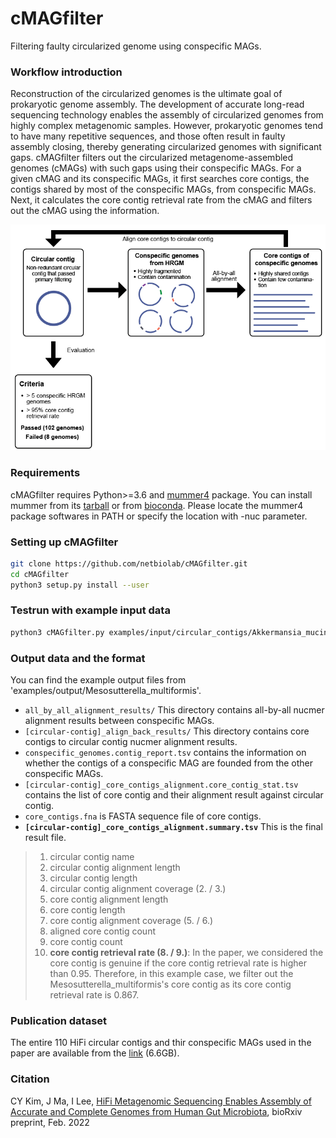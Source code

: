 # cMAGfilter
Filtering faulty circularized genome using conspecific MAGs.

### Workflow introduction
Reconstruction of the circularized genomes is the ultimate goal of prokaryotic genome assembly. The development of accurate long-read sequencing technology enables the assembly of circularized genomes from highly complex metagenomic samples. However, prokaryotic genomes tend to have many repetitive sequences, and those often result in faulty assembly closing, thereby generating circularized genomes with significant gaps. cMAGfilter filters out the circularized metagenome-assembled genomes (cMAGs) with such gaps using their conspecific MAGs. For a given cMAG and its conspecific MAGs, it first searches core contigs, the contigs shared by most of the conspecific MAGs, from conspecific MAGs. Next, it calculates the core contig retrieval rate from the cMAG and filters out the cMAG using the information.

![](images/introductory.png)

### Requirements
cMAGfilter requires Python>=3.6 and [mummer4](https://mummer4.github.io/) package.
You can install mummer from its [tarball](https://github.com/mummer4/mummer/releases) or from [bioconda](https://bioconda.github.io/recipes/mummer4/README.html?highlight=mummer4#package-package%20&#x27;mummer4&#x27;).
Please locate the mummer4 package softwares in PATH or specify the location with -nuc parameter.

### Setting up cMAGfilter
``` bash
git clone https://github.com/netbiolab/cMAGfilter.git
cd cMAGfilter
python3 setup.py install --user
```

### Testrun with example input data
``` bash
python3 cMAGfilter.py examples/input/circular_contigs/Akkermansia_muciniphila.fna examples/input/conspecific_MAGs/Akkermansia_muciniphila examples/output/Akkermansia_muciniphila
```

### Output data and the format
You can find the example output files from 'examples/output/Mesosutterella_multiformis'.
- `all_by_all_alignment_results/`
  This directory contains all-by-all nucmer alignment results between conspecific MAGs.
- `[circular-contig]_align_back_results/`
  This directory contains core contigs to circular contig nucmer alignment results.
- `conspecific_genomes.contig_report.tsv` contains the information on whether the contigs of a conspecific MAG are founded from the other conspecific MAGs.
- `[circular-contig]_core_contigs_alignment.core_contig_stat.tsv` contains the list of core contig and their alignment result against circular contig.
- `core_contigs.fna` is FASTA sequence file of core contigs.
- **`[circular-contig]_core_contigs_alignment.summary.tsv`** This is the final result file.
> 1. circular contig name
> 2. circular contig alignment length
> 3. circular contig length
> 4. circular contig alignment coverage (2. / 3.)
> 5. core contig alignment length
> 6. core contig length
> 7. core contig alignment coverage (5. / 6.)
> 8. aligned core contig count
> 9. core contig count
> 10. **core contig retrieval rate (8. / 9.)**: In the paper, we considered the core contig is genuine if the core contig retrieval rate is higher than 0.95. Therefore, in this example case, we filter out the Mesosutterella_multiformis's core contig as its core contig retrieval rate is 0.867.


### Publication dataset
The entire 110 HiFi circular contigs and thir conspecific MAGs used in the paper are available from the [link](http://netbiolab.org/wiki/pubfiles/HiFi_publication_dataset.tar.gz) (6.6GB).

### Citation
CY Kim, J Ma, I Lee, [HiFi Metagenomic Sequencing Enables Assembly of Accurate and Complete Genomes from Human Gut Microbiota](https://www.biorxiv.org/content/10.1101/2022.02.09.479829v1), bioRxiv preprint, Feb. 2022
